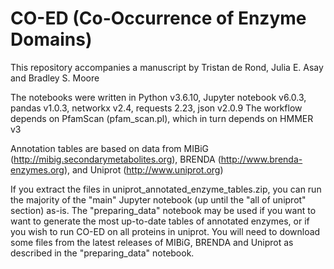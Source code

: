 # CO-ED (Co-Occurrence of Enzyme Domains)

This repository accompanies a manuscript by Tristan de Rond, Julia E. Asay and Bradley S. Moore

The notebooks were written in Python v3.6.10, Jupyter notebook v6.0.3, pandas v1.0.3, networkx v2.4, requests 2.23, json v2.0.9
The workflow depends on PfamScan (pfam_scan.pl), which in turn depends on HMMER v3

Annotation tables are based on data from MIBiG (http://mibig.secondarymetabolites.org), BRENDA (http://www.brenda-enzymes.org), and Uniprot (http://www.uniprot.org)

If you extract the files in uniprot_annotated_enzyme_tables.zip, you can run the majority of the "main" Jupyter notebook (up until the "all of uniprot" section) as-is.
The "preparing_data" notebook may be used if you want to want to generate the most up-to-date tables of annotated enzymes, or if you wish to run CO-ED on all proteins in uniprot. You will need to download some files from the latest releases of MIBiG, BRENDA and Uniprot as described in the "preparing_data" notebook.
